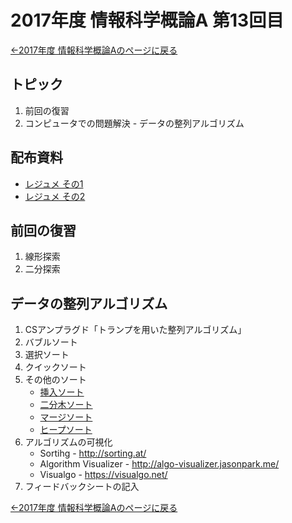 #  2017年度 情報科学概論A 第13回目

[←2017年度 情報科学概論Aのページに戻る](../2017iisA.md)

## トピック

1. 前回の復習
2. コンピュータでの問題解決 - データの整列アルゴリズム

## 配布資料

- [レジュメ その1](13/13resume01.pdf)
- [レジュメ その2](13/13resume02.pdf)

## 前回の復習

1. 線形探索
2. 二分探索

## データの整列アルゴリズム

1. CSアンプラグド「トランプを用いた整列アルゴリズム」
2. バブルソート
3. 選択ソート
4. クイックソート
5. その他のソート
	- [挿入ソート](https://ja.wikipedia.org/wiki/%E6%8C%BF%E5%85%A5%E3%82%BD%E3%83%BC%E3%83%88)
	- [二分木ソート](https://ja.wikipedia.org/wiki/%E4%BA%8C%E5%88%86%E6%8E%A2%E7%B4%A2%E6%9C%A8)
	- [マージソート](https://ja.wikipedia.org/wiki/%E3%83%9E%E3%83%BC%E3%82%B8%E3%82%BD%E3%83%BC%E3%83%88)
	- [ヒープソート](https://ja.wikipedia.org/wiki/%E3%83%92%E3%83%BC%E3%83%97%E3%82%BD%E3%83%BC%E3%83%88)
6. アルゴリズムの可視化
	- Sortihg - http://sorting.at/
	- Algorithm Visualizer - http://algo-visualizer.jasonpark.me/
	- Visualgo - https://visualgo.net/
7. フィードバックシートの記入

[←2017年度 情報科学概論Aのページに戻る](../2017iisA.md)